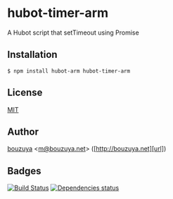 # hubot-timer-arm

A Hubot script that setTimeout using Promise

## Installation

    $ npm install hubot-arm hubot-timer-arm

## License

[MIT](LICENSE)

## Author

[bouzuya][user] &lt;[m@bouzuya.net][mail]&gt; ([http://bouzuya.net][url])

## Badges

[![Build Status][travis-badge]][travis]
[![Dependencies status][david-dm-badge]][david-dm]

[travis]: https://travis-ci.org/bouzuya/hubot-timer-arm
[travis-badge]: https://travis-ci.org/bouzuya/hubot-timer-arm.svg?branch=master
[david-dm]: https://david-dm.org/bouzuya/hubot-timer-arm
[david-dm-badge]: https://david-dm.org/bouzuya/hubot-timer-arm.png
[user]: https://github.com/bouzuya
[mail]: mailto:m@bouzuya.net
[url]: http://bouzuya.net
